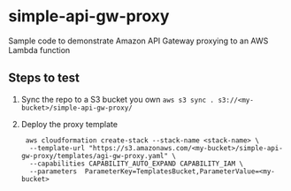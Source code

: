 # simple-api-gw-proxy
Sample code to demonstrate Amazon API Gateway proxying to an AWS Lambda function

## Steps to test
1. Sync the repo to a S3 bucket you own
   `aws s3 sync . s3://<my-bucket>/simple-api-gw-proxy/`
   
2. Deploy the proxy template
   ```
    aws cloudformation create-stack --stack-name <stack-name> \
     --template-url "https://s3.amazonaws.com/<my-bucket>/simple-api-gw-proxy/templates/agi-gw-proxy.yaml" \
     --capabilities CAPABILITY_AUTO_EXPAND CAPABILITY_IAM \
     --parameters  ParameterKey=TemplatesBucket,ParameterValue=<my-bucket>
   ```